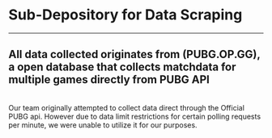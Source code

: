 #  Sub-Depository for Data Scraping
---
## All data collected originates from (PUBG.OP.GG), a open database that collects matchdata for multiple games directly from PUBG API
<br>Our team originally attempted to collect data direct through the Official PUBG api. However due to data limit restrictions for certain polling requests per minute, we were unable to utilize it for our purposes.
